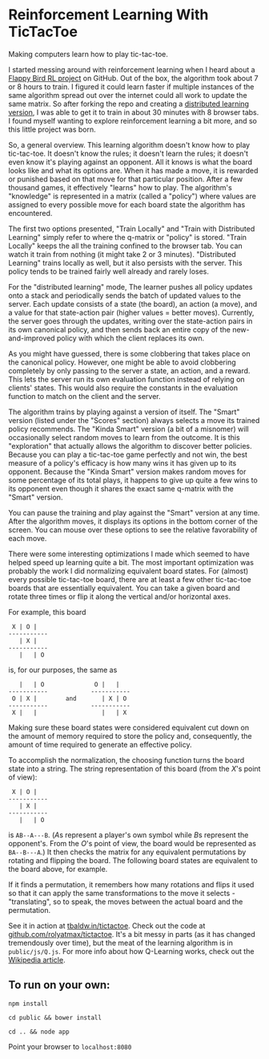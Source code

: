 Reinforcement Learning With TicTacToe
=====================================

Making computers learn how to play tic-tac-toe.

I started messing around with reinforcement learning when I heard about a [Flappy Bird RL project](http://sarvagyavaish.github.io/FlappyBirdRL) on GitHub. Out of the box, the algorithm took about 7 or 8 hours to train. I figured it could learn faster if multiple instances of the same algorithm spread out over the internet could all work to update the same matrix. So after forking the repo and creating a [distributed learning version](https://github.com/rolyatmax/FlappyBirdRL), I was able to get it to train in about 30 minutes with 8 browser tabs. I found myself wanting to explore reinforcement learning a bit more, and so this little project was born.

So, a general overview. This learning algorithm doesn't know how to play tic-tac-toe. It doesn't know the rules; it doesn't learn the rules; it doesn't even know it's playing against an opponent. All it knows is what the board looks like and what its options are. When it has made a move, it is rewarded or punished based on that move for that particular position. After a few thousand games, it effectively "learns" how to play. The algorithm's "knowledge" is represented in a matrix (called a "policy") where values are assigned to every possible move for each board state the algorithm has encountered.

The first two options presented, "Train Locally" and "Train with Distributed Learning" simply refer to where the q-matrix or "policy" is stored. "Train Locally" keeps the all the training confined to the browser tab. You can watch it train from nothing (it might take 2 or 3 minutes). "Distributed Learning" trains locally as well, but it also persists with the server. This policy tends to be trained fairly well already and rarely loses.

For the "distributed learning" mode, The learner pushes all policy updates onto a stack and periodically sends the batch of updated values to the server. Each update consists of a state (the board), an action (a move), and a value for that state-action pair (higher values = better moves). Currently, the server goes through the updates, writing over the state-action pairs in its own canonical policy, and then sends back an entire copy of the new-and-improved policy with which the client replaces its own.

As you might have guessed, there is some clobbering that takes place on the canonical policy. However, one might be able to avoid clobbering completely by only passing to the server a state, an action, and a reward. This lets the server run its own evaluation function instead of relying on clients' states. This would also require the constants in the evaluation function to match on the client and the server.

The algorithm trains by playing against a version of itself. The "Smart" version (listed under the "Scores" section) always selects a move its trained policy recommends. The "Kinda Smart" version (a bit of a misnomer) will occasionally select random moves to learn from the outcome. It is this "exploration" that actually allows the algorithm to discover better policies. Because you can play a tic-tac-toe game perfectly and not win, the best measure of a policy's efficacy is how many wins it has given up to its opponent. Because the "Kinda Smart" version makes random moves for some percentage of its total plays, it happens to give up quite a few wins to its opponent even though it shares the exact same q-matrix with the "Smart" version.

You can pause the training and play against the "Smart" version at any time. After the algorithm moves, it displays its options in the bottom corner of the screen. You can mouse over these options to see the relative favorability of each move.

There were some interesting optimizations I made which seemed to have helped speed up learning quite a bit. The most important optimization was probably the work I did normalizing equivalent board states. For (almost) every possible tic-tac-toe board, there are at least a few other tic-tac-toe boards that are essentially equivalent. You can take a given board and rotate three times or flip it along the vertical and/or horizontal axes.

For example, this board

     X | O |
    -----------
       | X |
    -----------
       |   | O

is, for our purposes, the same as

       |   | O              O |   |
    -----------            -----------
     O | X |        and       | X | O
    -----------            -----------
     X |   |                  |   | X


Making sure these board states were considered equivalent cut down on the amount of memory required to store the policy and, consequently, the amount of time required to generate an effective policy.

To accomplish the normalization, the choosing function turns the board state into a string. The string representation of this board (from the *X*'s point of view):

     X | O |
    -----------
       | X |
    -----------
       |   | O

is `AB--A---B`. (*A*s represent a player's own symbol while *B*s represent the opponent's. From the *O*'s point of view, the board would be represented as `BA--B---A`.) It then checks the matrix for any equivalent permutations by rotating and flipping the board. The following board states are equivalent to the board above, for example.

If it finds a permutation, it remembers how many rotations and flips it used so that it can apply the same transformations to the move it selects - "translating", so to speak, the moves between the actual board and the permutation.

See it in action at [tbaldw.in/tictactoe](https://tbaldw.in/tictactoe). Check out the code at [github.com/rolyatmax/tictactoe](https://github.com/rolyatmax/tictactoe). It's a bit messy in parts (as it has changed tremendously over time), but the meat of the learning algorithm is in `public/js/Q.js`. For more info about how Q-Learning works, check out the [Wikipedia article](http://en.wikipedia.org/wiki/Q-learning).


To run on your own:
------------------

`npm install`

`cd public && bower install`

`cd .. && node app`

Point your browser to `localhost:8080`
